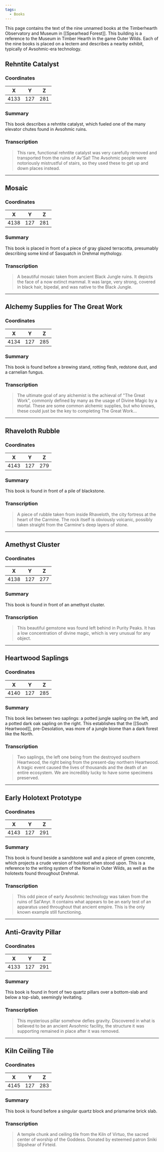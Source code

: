 ```yaml
---
tags:
  - Books
---
```

This page contains the text of the nine unnamed books at the Timberhearth Observatory and Museum in [[Spearhead Forest]]. This building is a reference to the Museum in Timber Hearth in the game Outer Wilds. Each of the nine books is placed on a lectern and describes a nearby exhibit, typically of Avsohmic-era technology.

## Rehntite Catalyst

### Coordinates
| **X** | **Y** | **Z** |
| :---: | :---: | :---: |
| 4133  |  127  |  281  |

### Summary
This book describes a rehntite catalyst, which fueled one of the many elevator chutes found in Avsohmic ruins.

### Transcription
> This rare, functional rehntite catalyst was very carefully removed and transported from the ruins of Av'Sal! The Avsohmic people were notoriously mistrustful of stairs, so they used these to get up and down places instead.

***

## Mosaic

### Coordinates
| **X** | **Y** | **Z** |
| :---: | :---: | :---: |
| 4138  |  127  |  281  |

### Summary
This book is placed in front of a piece of gray glazed terracotta, presumably describing some kind of Sasquatch in Drehmal mythology.

### Transcription
> A beautiful mosaic taken from ancient Black Jungle ruins. It depicts the face of a now extinct mammal. It was large, very strong, covered in black hair, bipedal, and was native to the Black Jungle.

***

## Alchemy Supplies for The Great Work

### Coordinates
| **X** | **Y** | **Z** |
| :---: | :---: | :---: |
| 4134  |  127  |  285  |

### Summary
This book is found before a brewing stand, rotting flesh, redstone dust, and a carnelian fungus.

### Transcription
> The ultimate goal of any alchemist is the achieval of "The Great Work", commonly defined by many as the usage of Divine Magic by a mortal. These are some common alchemic supplies, but who knows, these could just be the key to completing The Great Work...

***

## Rhaveloth Rubble

### Coordinates
| **X** | **Y** | **Z** |
| :---: | :---: | :---: |
| 4143  |  127  |  279  |

### Summary
This book is found in front of a pile of blackstone.

### Transcription
> A piece of rubble taken from inside Rhaveloth, the city fortress at the heart of the Carmine. The rock itself is obviously volcanic, possibly taken straight from the Carmine's deep layers of stone.

***

## Amethyst Cluster

### Coordinates
| **X** | **Y** | **Z** |
| :---: | :---: | :---: |
| 4138  |  127  |  277  |

### Summary
This book is found in front of an amethyst cluster.

### Transcription
> This beautiful gemstone was found left behind in Purity Peaks. It has a low concentration of divine magic, which is very unusual for any object.

***

## Heartwood Saplings

### Coordinates
| **X** | **Y** | **Z** |
| :---: | :---: | :---: |
| 4140  |  127  |  285  |

### Summary
This book lies between two saplings: a potted jungle sapling on the left, and a potted dark oak sapling on the right. This establishes that the [[South Heartwood]], pre-Desolation, was more of a jungle biome than a dark forest like the North.

### Transcription
> Two saplings, the left one being from the destroyed southern Heartwood, the right being from the present-day northern Heartwood. A tragic event caused the lives of thousands and the death of an entire ecosystem. We are incredibly lucky to have some specimens preserved.

***

## Early Holotext Prototype

### Coordinates
| **X** | **Y** | **Z** |
| :---: | :---: | :---: |
| 4143  |  127  |  291  |

### Summary
This book is found beside a sandstone wall and a piece of green concrete, which projects a crude version of holotext when stood upon. This is a reference to the writing system of the Nomai in Outer Wilds, as well as the holotexts found throughout Drehmal.

### Transcription
> This odd piece of early Avsohmic technology was taken from the ruins of Sal'Anyr. It contains what appears to be an early test of an apparatus used throughout that ancient empire. This is the only known example still functioning.

***

## Anti-Gravity Pillar

### Coordinates
| **X** | **Y** | **Z** |
| :---: | :---: | :---: |
| 4133  |  127  |  291  |

### Summary
This book is found in front of two quartz pillars over a bottom-slab and below a top-slab, seemingly levitating.

### Transcription
> This mysterious pillar somehow defies gravity. Discovered in what is believed to be an ancient Avsohmic facility, the structure it was supporting remained in place after it was removed.

***

## Kiln Ceiling Tile

### Coordinates
| **X** | **Y** | **Z** |
| :---: | :---: | :---: |
| 4145  |  127  |  283  |

### Summary
This book is found before a singular quartz block and prismarine brick slab.

### Transcription
> A temple chunk and ceiling tile from the Kiln of Virtuo, the sacred center of worship of the Goddess. Donated by esteemed patron Sniki Slipshear of Firteid.
